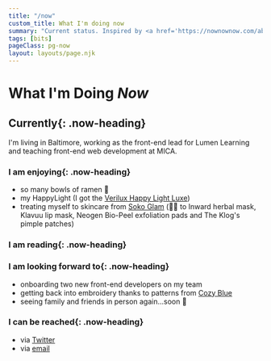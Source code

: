 ```yaml
---
title: "/now"
custom_title: What I'm doing now
summary: "Current status. Inspired by <a href='https://nownownow.com/about'>https://nownownow.com/about</a>."
tags: [bits]
pageClass: pg-now
layout: layouts/page.njk
---
```


<h1 class="page-heading page-heading--alt">What I'm Doing <em class="u-block">Now</em></h1>

<section class="now-section">

## Currently{: .now-heading}
I'm living in Baltimore, working as the front-end lead for Lumen Learning and teaching front-end web development at MICA.

</section>

<section class="now-section">

### I am enjoying{: .now-heading}

- so many bowls of ramen 🍜
- my HappyLight (I got the [Verilux Happy Light Luxe](https://verilux.com/collections/happylight-therapy-lamps-boxes/products/happylight-luxe))
- treating myself to skincare from [Soko Glam](https://sokoglam.com/) (👍🏻 to Inward herbal mask, Klavuu lip mask, Neogen Bio-Peel exfoliation pads and The Klog's pimple patches)

</section>

<section class="now-section">

### I am reading{: .now-heading}

<div id="gr_grid_widget_1614689911"></div>
<script src="https://www.goodreads.com/review/grid_widget/50922548.Angelique's%20currently-reading%20book%20montage?cover_size=medium&hide_link=true&hide_title=true&num_books=20&order=d&shelf=currently-reading&sort=date_updated&widget_id=1614690981" type="text/javascript" charset="utf-8"></script>

</section>

<section class="now-section">

### I am looking forward to{: .now-heading}

- onboarding two new front-end developers on my team
- getting back into embroidery thanks to patterns from [Cozy Blue](https://cozybluehandmade.com/)
- seeing family and friends in person again...soon 👀

</section>

<section class="now-section">

### I can be reached{: .now-heading}

- via [Twitter](http://twitter.com/messypixels)
- via [email](mailto:hello@angeliqueweger.com)

</section>

